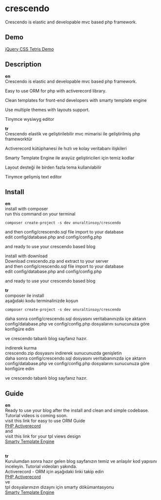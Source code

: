 # crescendo
Crescendo is elastic and developable mvc based php framework.
## Demo
[jQuery CSS Tetris Demo](http://www.onuraltinsoy.com/crescendo)
## Description
**en**<br>
Crescendo is elastic and developable mvc based php framework.

Easy to use ORM for php with activerecord library.

Clean templates for front-end developers with smarty template engine

Use multiple themes with layouts support.

Tinymce wysiwyg editor
<br>

**tr**<br>
Crescendo elastik ve geliştirilebilir mvc mimarisi ile geliştirilmiş php frameworktür

Activerecord kütüphanesi ile hızlı ve kolay veritabanı ilişkileri

Smarty Template Engine ile arayüz geliştiricileri için temiz kodlar

Layout desteği ile birden fazla tema kullanılabilir

Tinymce gelişmiş text editor
## Install
**en**<br>
install with composer<br>
run this command on your terminal
```
composer create-project -s dev onuraltinsoy/crescendo
```
and then config/crescendo.sql file import to your database<br>
edit config/database.php and config/config.php<br>

and ready to use your crescendo based blog<br>

install with download<br>
Download crescendo.zip and extract to your server<br>
and then config/crescendo.sql file import to your database<br>
edit config/database.php and config/config.php<br>

and ready to use your crescendo based blog<br>




**tr**<br>
composer ile install<br>
aşağıdaki kodu terminalinizde koşun
```
composer create-project -s dev onuraltinsoy/crescendo
```
daha sonra config/crescendo.sql dosyasını veritabanınızda içe aktarın<br>
config/database.php ve config/config.php dosyalarını sunucunuza göre konfigüre edin<br>

ve crescendo tabanlı blog sayfanız hazır.<br>

indirerek kurma<br>
crescendo.zip dosyasını indirerek sunucunuzda genişletin<br>
daha sonra config/crescendo.sql dosyasını veritabanınızda içe aktarın<br>
config/database.php ve config/config.php dosyalarını sunucunuza göre konfigüre edin<br>

ve crescendo tabanlı blog sayfanız hazır.<br>
## Guide
**en**<br>
Ready to use your blog after the install and clean and simple codebase. Tutorial videos is coming soon.<br>
visit this link for easy to use ORM Guide<br>
[PHP Activerecord](http://www.phpactiverecord.org/projects/main/wiki)<br>
and<br>
visit this link for your tpl views design<br>
[Smarty Template Engine](http://www.smarty.net/docs/en/)<br>
<br>

**tr**<br>
Kurulumdan sonra hazır gelen blog sayfanızın temiz ve anlaşılır kod yapısını inceleyin. Tutorial videoları yakında.<br>
Activerecord - ORM için aşağıdaki linki takip edin<br>
[PHP Activerecord](http://www.phpactiverecord.org/projects/main/wiki)<br>
ve<br>
tpl dosyalarınızın dizaynı için smarty dökümantasyonu<br>
[Smarty Template Engine](http://www.smarty.net/docs/en/)
<br>
